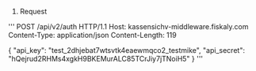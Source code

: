 
1. Request

'''
POST /api/v2/auth HTTP/1.1
Host: kassensichv-middleware.fiskaly.com
Content-Type: application/json
Content-Length: 119

{
	"api_key": "test_2dhjebat7wtsvtk4eaewmqco2_testmike",
	"api_secret": "hQejrud2RHMs4xgkH9BKEMurALC85TCrJiy7jTNoiH5"
}
'''
